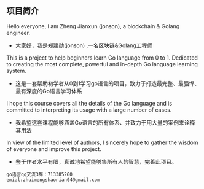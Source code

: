 
## 项目简介

Hello everyone, I am Zheng Jianxun (jonson), a blockchain & Golang engineer.
* 大家好，我是郑建勋(jonson) ,一名区块链&Golang工程师

This is a project to help beginners learn Go language from 0 to 1. Dedicated to creating the most complete, powerful and in-depth Go language learning system. 
* 这是一套帮助初学者从0到1学习go语言的项目，致力于打造最完整、最强悍、最有深度的Go语言学习体系

I hope this course covers all the details of the Go language and is committed to interpreting its usage with a large number of cases.
* 我希望这套课程能够涵盖Go语言的所有体系、并致力于用大量的案例来诠释其用法

In view of the limited level of authors, I sincerely hope to gather the wisdom of everyone and improve this project.
* 鉴于作者水平有限，真诚地希望能够集所有人的智慧，完善此项目。
```
go语言qq交流3群：713385260
emial:zhuimengshaonian04@gmail.com
```
